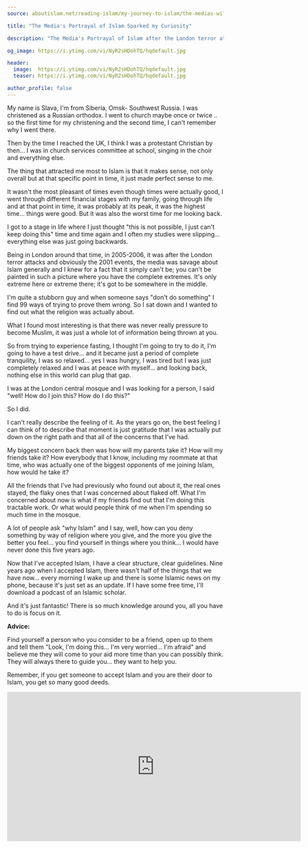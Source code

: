 ```yaml
---
source: aboutislam.net/reading-islam/my-journey-to-islam/the-medias-wild-portrayal-of-islam-sparked-my-curiosity

title: "The Media's Portrayal of Islam Sparked my Curiosity"

description: "The Media's Portrayal of Islam after the London terror attacks in sparked my curiosity"

og_image: https://i.ytimg.com/vi/NyR2sHDohTQ/hqdefault.jpg

header:
  image:  https://i.ytimg.com/vi/NyR2sHDohTQ/hqdefault.jpg
  teaser: https://i.ytimg.com/vi/NyR2sHDohTQ/hqdefault.jpg

author_profile: false
---
```


My name is Slava, I'm from Siberia, Omsk- Southwest Russia. I was christened
as a Russian orthodox. I went to church maybe once or twice .. so the first time
for my christening and the second time, I can't remember why I went there.

Then by the time I reached the UK, I think I was a protestant Christian by
then... I was in church services committee at school, singing in the choir and
everything else.

The thing that attracted me most to
Islam is that it makes sense, not only overall but at that specific point
in time, it just made perfect sense to me.

It wasn't the most pleasant of times even though times were actually good, I
went through different financial stages with my family, going through life and
at that point in time, it was probably at its peak, it was the highest time...
things were good. But it was also the worst time for me looking back.

I got to a stage in life where I just thought "this is not possible, I just
can't keep doing this" time and time again and I often my studies were
slipping... everything else was just going backwards.

Being in London around that time, in 2005-2006, it was after the London
terror attacks and obviously the 2001 events, the
media was savage about Islam generally and I knew for
a fact that it simply can't be; you can't be painted in such a
picture where you have the complete extremes. It's only extreme here or
extreme there; it's got to be somewhere in the middle.

I'm quite a stubborn guy and when someone says "don't do something" I find 99
ways of trying to prove them wrong. So I sat down and I wanted to find out
what the religion was actually about.

What I found most interesting is that there was never really
pressure to become Muslim, it was just a whole lot
of information being thrown at you.

So from trying to experience fasting, I thought I'm going to try to do it, I'm
going to have a test drive... and it became just a period of complete
tranquility, I was so relaxed... yes I was hungry, I
was tired but I was just completely relaxed and I was at peace with myself...
and looking back, nothing else in this world can plug that gap.

I was at the London central mosque and I was looking for a person, I said
"well! How do I join this? How do I do this?"

So I did.

I can't really describe the feeling of it. As the years go on, the best
feeling I can think of to describe that moment is just
gratitude that I was actually put down on the right path and that all of the
concerns that I've had.

My biggest concern back then was how will my parents take it? How will my
friends take it? How everybody that I know, including my roommate at that
time, who was actually one of the biggest opponents of me joining Islam, how
would he take it?

All the friends that I've had previously who found out about it,
the real ones stayed, the flaky ones that I was concerned about flaked off.
What I'm concerned about now is what if my friends find out that I'm doing
this tractable work. Or what would people think of me when I'm spending so
much time in the mosque.

A lot of people ask "why Islam" and I
say, well, how can you deny something by way of religion where you give, and
the more you give the better you feel... you find yourself in things where you
think... I would have never done this five years ago.

Now that I've accepted Islam, I have a clear structure, clear guidelines. Nine
years ago when I accepted Islam, there wasn't half of the things that we have
now... every morning I wake up and there is some Islamic news on my phone,
because it's just set as an update. If I have some free time, I'll download a
podcast of an Islamic scholar.

And it's just fantastic! There is so much knowledge
around you, all you have to do is focus on it.

 **Advice:**

Find yourself a person who you consider to be a friend, open up to them and
tell them "Look, I'm doing this... I'm very worried... I'm afraid" and believe me
they will come to your aid more time than you can possibly think. They will
always there to guide you... they want to help you.

Remember, if you get someone to accept Islam and you are their door to Islam,
you get so many good deeds.

<iframe width="683" height="348" src="https://www.youtube.com/embed/NyR2sHDohTQ" frameborder="0" allow="autoplay; encrypted-media" allowfullscreen></iframe>